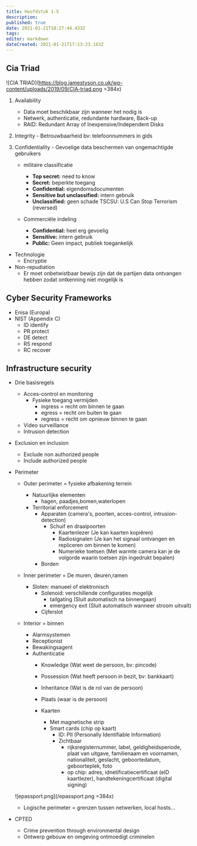 ```yaml
---
title: Hoofdstuk 1-5
description: 
published: true
date: 2021-01-21T18:27:44.433Z
tags: 
editor: markdown
dateCreated: 2021-01-21T17:13:23.163Z
---
```


## Cia Triad
![CIA TRIAD](https://blog.jamestyson.co.uk/wp-content/uploads/2019/09/CIA-triad.png =384x)

  1. Availability
    	- Data moet beschikbaar zijn wanneer het nodig is
        - Netwerk, authenticatie, redundante hardware, Back-up
        - RAID: Redundant Array of Inexpensive/Independent Disks

  2. Integrity
    - Betrouwbaarheid
     bv: telefoonnummers in gids

  3. Confidentiality
    - Gevoelige data beschermen van ongemachtigde gebruikers
      - militaire classificatie
        - **Top secret:** need to know
        - **Secret:** beperkte toegang
        - **Confidential:** eigendomsdocumenten
        - **Sensitive but unclassified:** intern gebruik
        - **Unclassified:** geen schade
      TSCSU:  U.S Can Stop Terrorism (reversed)

  	  - Commerciële indeling
        - **Confidential:** heel erg gevoelig
        - **Sensitive:** intern gebruik
        - **Public:** Geen impact, publiek toegankelijk

  - Technologie
      - Encryptie
  - Non-repudiation
      - Er moet onbetwistbaar bewijs zijn dat de partijen data ontvangen hebben zodat ontkenning niet mogelijk is

## Cyber Security Frameworks
  - Enisa (Europa)
  - NIST (Appendix C)
    - ID identify
    - PR protect
    - DE detect
    - RS respond
    - RC recover
## Infrastructure security
- Drie basisregels
  - Acces-control  en monitoring
    - Fysieke toegang vermijden
      - ingress = recht om binnen te gaan
      - egress = recht om buiten te gaan
      - regress = recht om opnieuw binnen te gaan
  - Video surveillance
  - Intrusion detection
- Exclusion en inclusion
  - Exclude non authorized people
  - Include authorized people

- Perimeter
  - Outer perimeter = fysieke afbakening terrein
    - Natuurlijke elementen
      - hagen, paadjes,bomen,waterlopen
    - Territorial enforcement
      - Apparaten (camera's, poorten, acces-control, intrusion-detection)
        - Schuif en draaipoorten
          - Kaartenlezer (Je kan kaarten kopiëren)
          - Radiosignalen (Je kan het signaal ontvangen en repliceren om binnen te komen)
          - Numerieke toetsen (Met warmte camera kan je de volgorde waarin toetsen zijn ingedrukt bepalen)
      - Borden

  - Inner perimeter = De muren, deuren,ramen
    - Sloten: manueel of elektronisch
      - Solenoid: verschillende configuraties mogelijk
        - tailgating (Sluit automatisch na binnengaan)
        - emergency exit (Sluit automatisch wanneer stroom uitvalt)
      - Cijferslot
  - Interior = binnen
    - Alarmsystemen
    - Receptionist
    - Bewakingsagent
    - Authenticatie
      - Knowledge (Wat weet de persoon, bv: pincode)
      - Possession (Wat heeft persoon in bezit, bv: bankkaart)
      - Inheritance (Wat is de rol van de persoon)
      - Plaats (waar is de persoon)
      
      - Kaarten
        - Met magnetische strip
        - Smart cards (chip op kaart)
          - ID: PII (Personally Identifiable Information)
          - Zichtbaar
            - rijksregisternummer, label, geldigheidsperiode, plaat van uitgave, familienaam en voornamen, nationaliteit, geslacht, geboortedatum, geboorteplek, foto
            - op chip: adres, idnetificatiecertificaat (eID kaartlezer), handtekeningcertificaat (digital signing)
  
  ![epassport.png](/epassport.png =384x)

  - Logische perimeter = grenzen tussen netwerken, local hosts...
- CPTED
  - Crime prevention through environmental design
  - Ontwerp gebouw en omgeving ontmoedigt criminelen